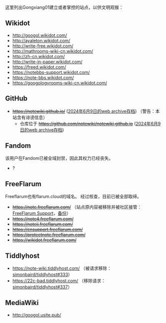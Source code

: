 这里列出Gongxiang01建立或者掌控的站点，以供文明观猴：

## Wikidot
- http://googol.wikidot.com/
- http://ayaleton.wikidot.com/
- http://write-free.wikidot.com/
- http://mathrooms-wiki-cn.wikidot.com/
- http://zh-cn.wikidot.com/
- http://write-in-paper.wikidot.com/
- https://freed.wikidot.com/
- https://notebbs-support.wikidot.com/
- https://note-bbs.wikidot.com/
- https://googologyrooms-wiki-cn.wikidot.com/

## GitHub
- ~~https://notewiki.github.io/~~ ([2024年6月9日的web archive存档](https://web.archive.org/web/20240609235531/https://notewiki.github.io/)) （警告：本站含有诽谤信息）
  - 仓库位于 ~~https://github.com/notewiki/notewiki.github.io~~ ([2024年6月9日的web archive存档](https://web.archive.org/web/20240609235439/https://github.com/notewiki/notewiki.github.io))

## Fandom
该用户在Fandom已被全域封禁，因此其权力已经丧失。
- ?

## FreeFlarum
Freeflarum也有flarum.cloud的域名。
经过核查，目前已被全部取缔。
- ~~https://note.freeflarum.com/~~ （站点原内容被移除并被社区接管：[FreeFlarum Support](https://support.freeflarum.com/d/216/6)，[备份](http://47.116.189.137:8080/notebbs.dynv6.net/)）
- ~~https://note4.freeflarum.com/~~
- ~~https://noteji.freeflarum.com/~~
- ~~https://cnsupport.freeflarum.com/~~
- ~~https://protectnote.freeflarum.com/~~
- ~~https://wikidot.freeflarum.com/~~

## Tiddlyhost
- https://note-wiki.tiddlyhost.com/ （被请求移除：[simonbaird/tiddlyhost#333](https://github.com/simonbaird/tiddlyhost/issues/333)）
- https://22c-bad.tiddlyhost.com/ （移除请求：[simonbaird/tiddlyhost#337](https://github.com/simonbaird/tiddlyhost/issues/337)）

## MediaWiki
- http://googol.usite.pub/
